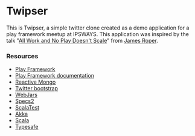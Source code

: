 Twipser
=====================================

This is Twipser, a simple twitter clone created as a demo application for a play framework meetup at IPSWAYS.
This application was inspired by the talk "[All Work and No Play Doesn't Scale](http://parleys.com/play/51c38b03e4b0ed877035686c/)" from [James Roper](https://github.com/jroper/all-work-no-play-doesnt-scale). 


### Resources
* [Play Framework](http://www.playframework.com/)
* [Play Framework documentation](http://www.playframework.com/documentation/2.2.x/Home)
* [Reactive Mongo](http://reactivemongo.org/)
* [Twitter bootstrap](http://getbootstrap.com/)
* [WebJars](http://www.webjars.org/)
* [Specs2](http://etorreborre.github.io/specs2/)
* [ScalaTest](http://www.scalatest.org/)
* [Akka](http://akka.io/)
* [Scala](http://www.scala-lang.org/)
* [Typesafe](http://typesafe.com/)